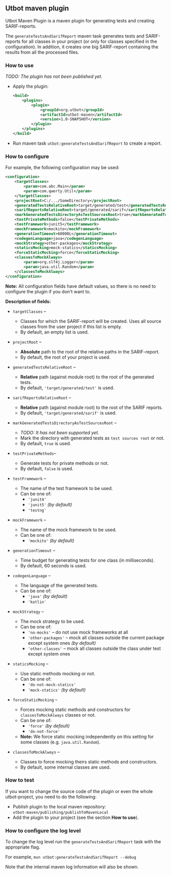 ## Utbot maven plugin

Utbot Maven Plugin is a maven plugin for generating tests and creating SARIF-reports.

The `generateTestsAndSarifReport` maven task generates tests and SARIF-reports for all classes in your project (or only for classes specified in the configuration).
In addition, it creates one big SARIF-report containing the results from all the processed files.


### How to use

_TODO: The plugin has not been published yet._

- Apply the plugin:
  ```XML
  <build>
      <plugins>
          <plugin>
              <groupId>org.utbot</groupId>
              <artifactId>utbot-maven</artifactId>
              <version>1.0-SNAPSHOT</version>
          </plugin>
      </plugins>
  </build>
  ```

- Run maven task `utbot:generateTestsAndSarifReport` to create a report.


### How to configure

For example, the following configuration may be used:

```XML
<configuration>
    <targetClasses>
        <param>com.abc.Main</param>
        <param>com.qwerty.Util</param>
    </targetClasses>
    <projectRoot>C:/.../SomeDirectory</projectRoot>
    <generatedTestsRelativeRoot>target/generated/test</generatedTestsRelativeRoot>
    <sarifReportsRelativeRoot>target/generated/sarif</sarifReportsRelativeRoot>
    <markGeneratedTestsDirectoryAsTestSourcesRoot>true</markGeneratedTestsDirectoryAsTestSourcesRoot>
    <testPrivateMethods>false</testPrivateMethods>
    <testFramework>junit5</testFramework>
    <mockFramework>mockito</mockFramework>
    <generationTimeout>60000L</generationTimeout>
    <codegenLanguage>java</codegenLanguage>
    <mockStrategy>other-packages</mockStrategy>
    <staticsMocking>mock-statics</staticsMocking>
    <forceStaticMocking>force</forceStaticMocking>
    <classesToMockAlways>
        <param>org.slf4j.Logger</param>
        <param>java.util.Random</param>
    </classesToMockAlways>
</configuration>
```

**Note:** All configuration fields have default values, so there is no need to configure the plugin if you don't want to.

**Description of fields:**
- `targetClasses` &ndash;
    - Classes for which the SARIF-report will be created.
      Uses all source classes from the user project if this list is empty.
    - By default, an empty list is used.

- `projectRoot` &ndash;
    - **Absolute** path to the root of the relative paths in the SARIF-report.
    - By default, the root of your project is used.

- `generatedTestsRelativeRoot` &ndash;
    - **Relative** path (against module root) to the root of the generated tests.
    - By default, `'target/generated/test'` is used.

- `sarifReportsRelativeRoot` &ndash;
    - **Relative** path (against module root) to the root of the SARIF reports.
    - By default, `'target/generated/sarif'` is used.

- `markGeneratedTestsDirectoryAsTestSourcesRoot` &ndash;
    - _TODO: It has not been supported yet._
    - Mark the directory with generated tests as `test sources root` or not.
    - By default, `true` is used.

- `testPrivateMethods`&ndash;
    - Generate tests for private methods or not.
    - By default, `false` is used.

- `testFramework` &ndash;
    - The name of the test framework to be used.
    - Can be one of:
        - `'junit4'`
        - `'junit5'` _(by default)_
        - `'testng'`

- `mockFramework` &ndash;
    - The name of the mock framework to be used.
    - Can be one of:
        - `'mockito'` _(by default)_

- `generationTimeout` &ndash;
    - Time budget for generating tests for one class (in milliseconds).
    - By default, 60 seconds is used.

- `codegenLanguage` &ndash;
    - The language of the generated tests.
    - Can be one of:
        - `'java'` _(by default)_
        - `'kotlin'`

- `mockStrategy` &ndash;
    - The mock strategy to be used.
    - Can be one of:
        - `'no-mocks'` &ndash; do not use mock frameworks at all
        - `'other-packages'` &ndash; mock all classes outside the current package except system ones _(by default)_
        - `'other-classes'` &ndash; mock all classes outside the class under test except system ones

- `staticsMocking` &ndash;
    - Use static methods mocking or not.
    - Can be one of:
        - `'do-not-mock-statics'`
        - `'mock-statics'` _(by default)_

- `forceStaticMocking` &ndash;
    - Forces mocking static methods and constructors for `classesToMockAlways` classes or not.
    - Can be one of:
        - `'force'` _(by default)_
        - `'do-not-force'`
    - **Note:** We force static mocking independently on this setting for some classes (e.g. `java.util.Random`).

- `classesToMockAlways` &ndash;
    - Classes to force mocking theirs static methods and constructors.
    - By default, some internal classes are used.


### How to test

If you want to change the source code of the plugin or even the whole utbot-project,
you need to do the following:
- Publish plugin to the local maven repository:  
  `utbot-maven/publishing/publishToMavenLocal`
- Add the plugin to your project (see the section __How to use__).

### How to configure the log level

To change the log level run the `generateTestsAndSarifReport` task with the appropriate flag.

For example, `mvn utbot:generateTestsAndSarifReport --debug`

Note that the internal maven log information will also be shown.
